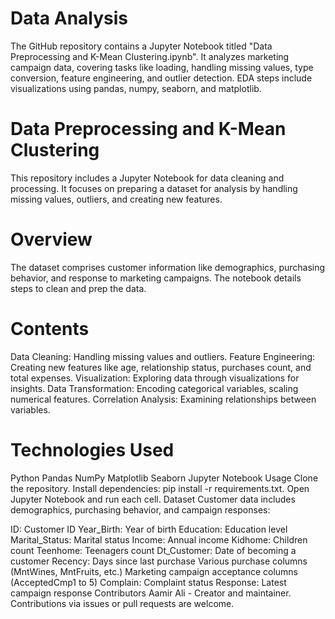 # Data Analysis
The GitHub repository contains a Jupyter Notebook titled "Data Preprocessing and K-Mean Clustering.ipynb". It analyzes marketing campaign data, covering tasks like loading, handling missing values, type conversion, feature engineering, and outlier detection. EDA steps include visualizations using pandas, numpy, seaborn, and matplotlib.

# Data Preprocessing and K-Mean Clustering
This repository includes a Jupyter Notebook for data cleaning and processing. It focuses on preparing a dataset for analysis by handling missing values, outliers, and creating new features.

# Overview
The dataset comprises customer information like demographics, purchasing behavior, and response to marketing campaigns. The notebook details steps to clean and prep the data.

# Contents
Data Cleaning: Handling missing values and outliers.
Feature Engineering: Creating new features like age, relationship status, purchases count, and total expenses.
Visualization: Exploring data through visualizations for insights.
Data Transformation: Encoding categorical variables, scaling numerical features.
Correlation Analysis: Examining relationships between variables.

# Technologies Used
Python
Pandas
NumPy
Matplotlib
Seaborn
Jupyter Notebook
Usage
Clone the repository.
Install dependencies: pip install -r requirements.txt.
Open Jupyter Notebook and run each cell.
Dataset
Customer data includes demographics, purchasing behavior, and campaign responses:

ID: Customer ID
Year_Birth: Year of birth
Education: Education level
Marital_Status: Marital status
Income: Annual income
Kidhome: Children count
Teenhome: Teenagers count
Dt_Customer: Date of becoming a customer
Recency: Days since last purchase
Various purchase columns (MntWines, MntFruits, etc.)
Marketing campaign acceptance columns (AcceptedCmp1 to 5)
Complain: Complaint status
Response: Latest campaign response
Contributors
Aamir Ali - Creator and maintainer. Contributions via issues or pull requests are welcome.
